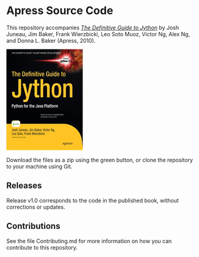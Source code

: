 # Apress Source Code

This repository accompanies [*The Definitive Guide to Jython*](http://www.apress.com/9781430225270) by Josh Juneau, Jim Baker, Frank Wierzbicki, Leo Soto Muoz, Victor Ng, Alex Ng, and Donna L. Baker (Apress, 2010).

![Cover image](9781430225270.jpg)

Download the files as a zip using the green button, or clone the repository to your machine using Git.

## Releases

Release v1.0 corresponds to the code in the published book, without corrections or updates.

## Contributions

See the file Contributing.md for more information on how you can contribute to this repository.
